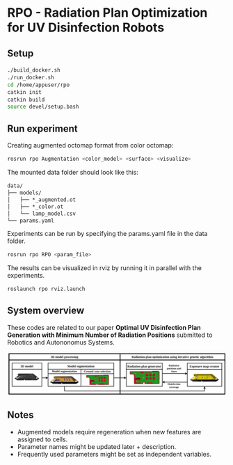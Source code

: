 [//]: # (Image References)

[image1]: ./assets/fig_system.png "system"

# RPO - Radiation Plan Optimization for UV Disinfection Robots

## Setup

```bash
./build_docker.sh
./run_docker.sh
cd /home/appuser/rpo
catkin init
catkin build
source devel/setup.bash
```

## Run experiment

Creating augmented octomap format from color octomap:

```bash
rosrun rpo Augmentation <color_model> <surface> <visualize>
```

The mounted data folder should look like this:

```text
data/
├── models/
│   ├── *_augmented.ot
│   ├── *_color.ot
│   └── lamp_model.csv
└── params.yaml
```

Experiments can be run by specifying the params.yaml file in the data folder.

```bash
rosrun rpo RPO <param_file>
```

The results can be visualized in rviz by running it in parallel with the experiments.

```bash
roslaunch rpo rviz.launch
```

## System overview

These codes are related to our paper **Optimal UV Disinfection Plan Generation with Minimum Number of Radiation Positions** submitted to Robotics and Autononomus Systems.

![image1]

## Notes

- Augmented models require regeneration when new features are assigned to cells.
- Parameter names might be updated later + description.
- Frequently used parameters might be set as independent variables.
